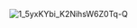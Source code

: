 ![1_5yxKYbi_K2NihsW6Z0Tq-Q](https://github.com/rimo10/Transformer-from-scratch/assets/70977847/89ada6a0-a83b-4903-86ca-fc06ce1feb91)
